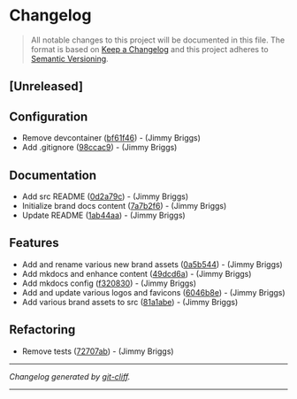 # Changelog

> All notable changes to this project will be documented in this file. The format is based on
[Keep a Changelog](http://keepachangelog.com/) and this project adheres to
[Semantic Versioning](http://semver.org/).

## [Unreleased]

## Configuration

- Remove devcontainer ([bf61f46](https://github.com/noclocks/brand/commit/bf61f466483a6cf77190df673836aa2e637c0d41))  - (Jimmy Briggs)
- Add .gitignore ([98ccac9](https://github.com/noclocks/brand/commit/98ccac93b0f8b7d58b3e7f8d813ed2cce93d8244))  - (Jimmy Briggs)

## Documentation

- Add src README ([0d2a79c](https://github.com/noclocks/brand/commit/0d2a79c01fb5f1ba169dc419b2c3666a25a4016c))  - (Jimmy Briggs)
- Initialize brand docs content ([7a7b2f6](https://github.com/noclocks/brand/commit/7a7b2f64d9735394f5e54e0015c09cad63f622cc))  - (Jimmy Briggs)
- Update README ([1ab44aa](https://github.com/noclocks/brand/commit/1ab44aa0eee5a52966d1298f14bd911a4a49932e))  - (Jimmy Briggs)

## Features

- Add and rename various new brand assets ([0a5b544](https://github.com/noclocks/brand/commit/0a5b54491213f8e201a86159353048cca09288b4))  - (Jimmy Briggs)
- Add mkdocs and enhance content ([49dcd6a](https://github.com/noclocks/brand/commit/49dcd6a625635dfccbb3bafe42bc12b69fdc79d1))  - (Jimmy Briggs)
- Add mkdocs config ([f320830](https://github.com/noclocks/brand/commit/f3208302fbb97cc4d2862e000d154a10e6db5281))  - (Jimmy Briggs)
- Add and update various logos and favicons ([6046b8e](https://github.com/noclocks/brand/commit/6046b8e83192e419cbbe59c285b98b1e6255db1a))  - (Jimmy Briggs)
- Add various brand assets to src ([81a1abe](https://github.com/noclocks/brand/commit/81a1abe6340469253b914f57d6e850219153631e))  - (Jimmy Briggs)

## Refactoring

- Remove tests ([72707ab](https://github.com/noclocks/brand/commit/72707ab6d338c053a6c24e6d1c0a7188b4791278))  - (Jimmy Briggs)

***
*Changelog generated by [git-cliff](https://github.com/orhun/git-cliff).*
***
